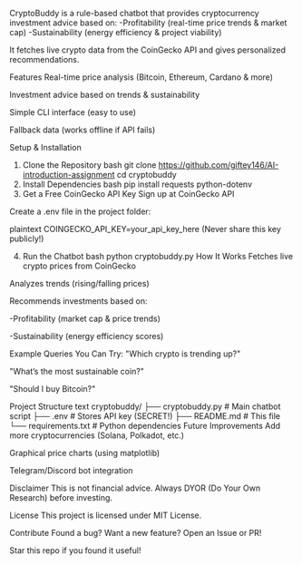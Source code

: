 CryptoBuddy is a rule-based chatbot that provides cryptocurrency investment advice based on:
-Profitability (real-time price trends & market cap)
-Sustainability (energy efficiency & project viability)

It fetches live crypto data from the CoinGecko API and gives personalized recommendations.

Features
Real-time price analysis (Bitcoin, Ethereum, Cardano & more)

Investment advice based on trends & sustainability

Simple CLI interface (easy to use)

Fallback data (works offline if API fails)

Setup & Installation
1. Clone the Repository
bash
git clone https://github.com/giftey146/AI-introduction-assignment
cd cryptobuddy
2. Install Dependencies
bash
pip install requests python-dotenv
3. Get a Free CoinGecko API Key
Sign up at CoinGecko API

Create a .env file in the project folder:

plaintext
COINGECKO_API_KEY=your_api_key_here
(Never share this key publicly!)

4. Run the Chatbot
bash
python cryptobuddy.py
How It Works
Fetches live crypto prices from CoinGecko

Analyzes trends (rising/falling prices)

Recommends investments based on:

-Profitability (market cap & price trends)

-Sustainability (energy efficiency scores)

Example Queries You Can Try:
"Which crypto is trending up?"

"What’s the most sustainable coin?"

"Should I buy Bitcoin?"

Project Structure
text
cryptobuddy/
├── cryptobuddy.py   # Main chatbot script
├── .env             # Stores API key (SECRET!)
├── README.md        # This file
└── requirements.txt # Python dependencies
Future Improvements
Add more cryptocurrencies (Solana, Polkadot, etc.)

Graphical price charts (using matplotlib)

Telegram/Discord bot integration

Disclaimer
This is not financial advice. Always DYOR (Do Your Own Research) before investing.

License
This project is licensed under MIT License.

Contribute
Found a bug? Want a new feature? Open an Issue or PR!

Star this repo if you found it useful!



